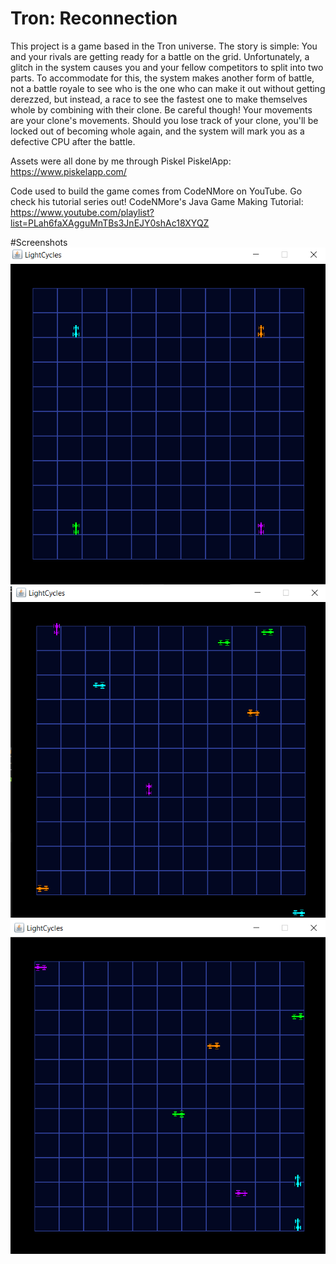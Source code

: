 # Tron: Reconnection
 This project is a game based in the Tron universe.
 The story is simple: You and your rivals are getting ready for a battle on the grid. Unfortunately, a glitch in the system causes you and your fellow competitors to split into two parts. To accommodate for this, the system makes another form of battle, not a battle royale to see who is the one who can make it out without getting derezzed, but instead, a race to see the fastest one to make themselves whole by combining with their clone. Be careful though! Your movements are your clone's movements. Should you lose track of your clone, you'll be locked out of becoming whole again, and the system will mark you as a defective CPU after the battle.
 
 Assets were all done by me through Piskel
 PiskelApp: https://www.piskelapp.com/
 
 Code used to build the game comes from CodeNMore on YouTube. Go check his tutorial series out!
 CodeNMore's Java Game Making Tutorial: https://www.youtube.com/playlist?list=PLah6faXAgguMnTBs3JnEJY0shAc18XYQZ
 
#Screenshots
	![#1](/images/1.png)
	![#2](/images/2.png)
	![#3](/images/3.png)